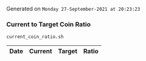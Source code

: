 Generated on `Monday 27-September-2021 at 20:23:23`

### Current to Target Coin Ratio
`current_coin_ratio.sh`

Date|Current|Target|Ratio
---|---|---|---
